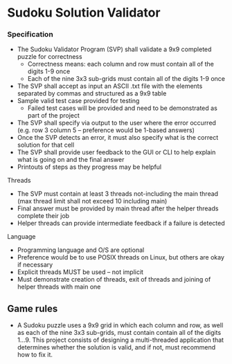 # Sudoku Solution Validator

### Specification


* The Sudoku Validator Program (SVP) shall validate a 9x9 completed
puzzle for correctness
  * Correctness means: each column and row must contain all of the digits 1-9
once
  * Each of the nine 3x3 sub-grids must contain all of the digits 1-9 once
* The SVP shall accept as input an ASCII .txt file with the elements
separated by commas and structured as a 9x9 table
* Sample valid test case provided for testing
  * Failed test cases will be provided and need to be demonstrated as part of the
project
* The SVP shall specify via output to the user where the error occurred
(e.g. row 3 column 5 – preference would be 1-based answers)
* Once the SVP detects an error, it must also specify what is the correct
solution for that cell
* The SVP shall provide user feedback to the GUI or CLI to help
explain what is going on and the final answer
* Printouts of steps as they progress may be helpful

Threads
* The SVP must contain at least 3 threads not-including the main thread (max thread limit shall not exceed 10 including main)
* Final answer must be provided by main thread after the helper threads complete their job
* Helper threads can provide intermediate feedback if a failure is detected

Language
* Programming language and O/S are optional
* Preference would be to use POSIX threads on Linux, but others are okay if necessary
* Explicit threads MUST be used – not implicit
* Must demonstrate creation of threads, exit of threads and joining of helper threads with main one

## Game rules
* A Sudoku puzzle uses a 9x9 grid in which each column and row, as
well as each of the nine 3x3 sub-grids, must contain contain all of
the digits 1…9. This project consists of designing a multi-threaded
application that determines whether the solution is valid, and if not,
must recommend how to fix it.
